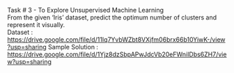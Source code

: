Task # 3 - To Explore Unsupervised Machine Learning  
From the given ‘Iris’ dataset, predict the optimum number of clusters and represent it visually.  
Dataset :
https://drive.google.com/file/d/11Iq7YvbWZbt8VXjfm06brx66b10YiwK-/view?usp=sharing
Sample Solution :  
https://drive.google.com/file/d/1Yjz8dzSbpAPwJdcVb20eFWniIDbs6ZH7/view?usp=sharing
